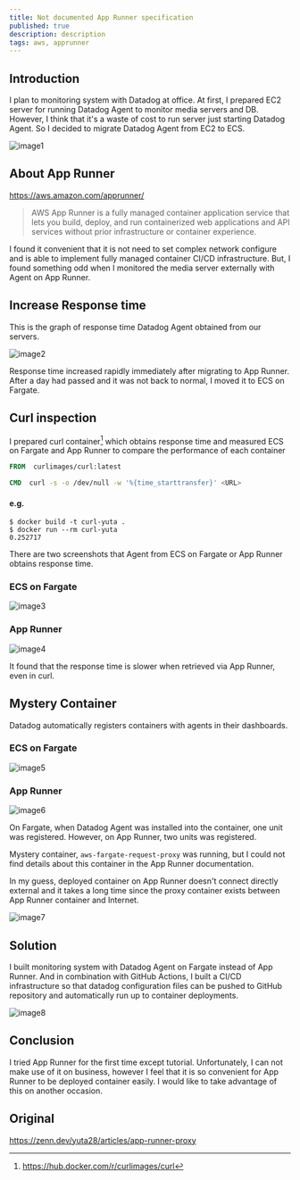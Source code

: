 ```yaml
---
title: Not documented App Runner specification
published: true
description: description
tags: aws, apprunner
---
```


## Introduction

I plan to monitoring system with Datadog at office. At first, I prepared EC2 server for running Datadog Agent to monitor media servers and DB. However, I think that it's a waste of cost to run server just starting Datadog Agent. So I decided to migrate Datadog Agent from EC2 to ECS.

![image1](./assets/image1.png)

## About App Runner

https://aws.amazon.com/apprunner/

> AWS App Runner is a fully managed container application service that lets you build, deploy, and run containerized web applications and API services without prior infrastructure or container experience.

I found it convenient that it is not need to set complex network configure and is able to implement fully managed container CI/CD infrastructure. But, I found something odd when I monitored the media server externally with Agent on App Runner.

## Increase Response time

This is the graph of response time Datadog Agent obtained from our servers.

![image2](./assets/image2.png)

Response time increased rapidly immediately after migrating to App Runner. After a day had passed and it was not back to normal, I moved it to ECS on Fargate.

## Curl inspection

I prepared curl container[^1] which obtains response time and measured ECS on Fargate and App Runner to compare the performance of each container

```dockerfile
FROM  curlimages/curl:latest

CMD  curl -s -o /dev/null -w '%{time_starttransfer}' <URL>
```

[^1]: https://hub.docker.com/r/curlimages/curl

#### e.g.

```console
$ docker build -t curl-yuta .
$ docker run --rm curl-yuta
0.252717
```

There are two screenshots that Agent from ECS on Fargate or App Runner obtains response time.

### ECS on Fargate

![image3](./assets/image3.png)

### App Runner

![image4](./assets/image4.png)

It found that the response time is slower when retrieved via App Runner, even in curl.

## Mystery Container

Datadog automatically registers containers with agents in their dashboards.

### ECS on Fargate

![image5](./assets/image5.png)

### App Runner

![image6](./assets/image6.png)

On Fargate, when Datadog Agent was installed into the container, one unit was registered. However, on App Runner, two units was registered.

Mystery container, `aws-fargate-request-proxy` was running, but I could not find details about this container in the App Runner documentation.

In my guess, deployed container on App Runner doesn't connect directly external and it takes a long time since the proxy container exists between App Runner container and Internet.

![image7](./assets/image7.png)

## Solution

I built monitoring system with Datadog Agent on Fargate instead of App Runner. And in combination with GitHub Actions, I built a CI/CD
infrastructure so that datadog configuration files can be pushed to GitHub repository and automatically run up to container deployments.

![image8](./assets/image8.png)

## Conclusion

I tried App Runner for the first time except tutorial. Unfortunately, I can not make use of it on business, however I feel that it is so convenient for App Runner to be deployed container easily. I would like to take advantage of this on another occasion.

## Original

https://zenn.dev/yuta28/articles/app-runner-proxy
